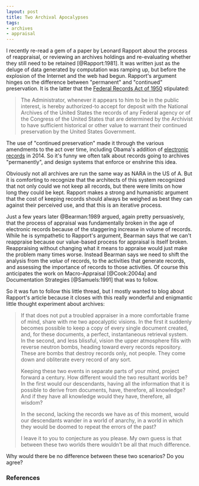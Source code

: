 ```yaml
---
layout: post
title: Two Archival Apocalypses
tags:
- archives
- appraisal
---
```


I recently re-read a gem of a paper by Leonard Rapport about the process of
reappraisal, or reviewing an archives holdings and re-evaluating whether they
still need to be retained [@Rapport:1981]. It was written just as the deluge of
data generated by computation was ramping up, but before the explosion of the
Internet and the web had begun. Rapport's argument hinges on the difference
between "permanent" and "continued" preservation. It is the latter that the
[Federal Records Act of 1950] stipulated:

> The Administrator, whenever it appears to him to be in the public interest,
> is hereby authorized-to accept for deposit with the National Archives of the
> United States the records of any Federal agency or of the Congress of the 
> United States that are determined by the Archivist to have sufficient 
> historical or other value to warrant their continued preservation by the 
> United States Government.

The use of "continued preservation" made it through the various amendments to
the act over time, including Obama's addition of [electronic records] in 2014.
So it's funny we often talk about records going to archives "permanently", and
design systems that enforce or enshrine this idea.

Obviously not all archives are run the same way as NARA in the US of A.  But it
is comforting to recognize that the architects of this system recognized that
not only could we not keep all records, but there were limits on how long they
could be kept. Rapport makes a strong and humanistic argument that the cost of
keeping records should always be weighed as best they can against their
perceived use, and that this is an iterative process.

Just a few years later @Bearman:1989 argued, again pretty persuasively, that the
process of appraisal was fundamentally broken in the age of electronic records
because of the staggering increase in volume of records. While he is sympathetic
to Rapport's argument, Bearman says that we can't reappraise because our
value-based process for appraisal is itself broken. Reappraising without
changing what it means to appraise would just make the problem many times worse.
Instead Bearman says we need to shift the analysis from the *value* of records,
to the activities that generate records, and assessing the importance of records
to those activities. Of course this anticipates the work on Macro-Appraisal
[@Cook:2004a] and Documentation Strategies [@Samuels:1991] that was to follow.

So it was fun to follow this little thread, but I mostly wanted to blog about
Rapport's article because it closes with this really wonderful and enigmantic
little thought experiment about archives:

> If that does not put a troubled appraiser in a more comfortable frame of
> mind, share with me two apocalyptic visions. In the first it suddenly 
> becomes possible to keep a copy of every single document created, and, 
> for these documents, a perfect, instantaneous retrieval system. In the 
> second, and less blissful, vision the upper atmosphere fills with reverse 
> neutron bombs, heading toward every records repository. These are bombs 
> that destroy records only, not people. They come down and obliterate every 
> record of any sort.
> 
> Keeping these two events in separate parts of your mind, project forward a
> century. How different would the two resultant worlds be? In the first would 
> our descendants, having all the information that it is possible to derive 
> from documents, have, therefore, all knowledge? And if they have all knowledge 
> would they have, therefore, all wisdom?
>
> In the second, lacking the records we have as of this moment, would our 
> descendants wander in a world of anarchy, in a world in which they would 
> be doomed to repeat the errors of the past?
>
> I leave it to you to conjecture as you please. My own guess is that 
> between these two worlds there wouldn't be all that much difference.

Why would there be no difference between these two scenarios? Do you agree?

### References

[Federal Records Act of 1950]: https://en.wikipedia.org/wiki/Federal_Records_Act

[electronic records]: https://www.congress.gov/bill/113th-congress/house-bill/1233
